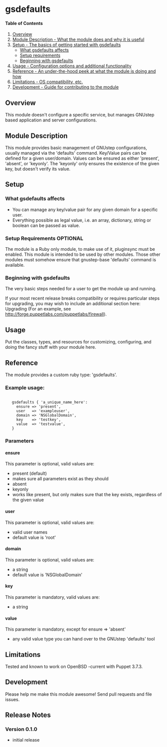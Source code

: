 # gsdefaults

#### Table of Contents

1. [Overview](#overview)
2. [Module Description - What the module does and why it is useful](#module-description)
3. [Setup - The basics of getting started with gsdefaults](#setup)
    * [What gsdefaults affects](#what-gsdefaults-affects)
    * [Setup requirements](#setup-requirements)
    * [Beginning with gsdefaults](#beginning-with-gsdefaults)
4. [Usage - Configuration options and additional functionality](#usage)
5. [Reference - An under-the-hood peek at what the module is doing and how](#reference)
5. [Limitations - OS compatibility, etc.](#limitations)
6. [Development - Guide for contributing to the module](#development)

## Overview

This module doesn't configure a specific service, but manages GNUstep 
based application and server configurations. 

## Module Description

This module provides basic management of GNUstep configurations,
usually managed via the 'defaults' command.
Key/Value pairs can be defined for a given user/domain.
Values can be ensured as either 'present', 'absent', or 'keyonly'.
The 'keyonly' only ensures the existence of the given key, but doesn't
verify its value.

## Setup

### What gsdefaults affects

 * You can manage any key/value pair for any given domain for a specific
   user.
 * Everything possible as legal value, i.e. an array, dictionary, string
   or boolean can be passed as value.

### Setup Requirements **OPTIONAL**

The module is a Ruby only module, to make use of it, pluginsync must
be enabled.
This module is intended to be used by other modules. Those other modules
must somehow ensure that gnustep-base 'defaults' command is available.

### Beginning with gsdefaults

The very basic steps needed for a user to get the module up and running.

If your most recent release breaks compatibility or requires particular steps
for upgrading, you may wish to include an additional section here: Upgrading
(For an example, see http://forge.puppetlabs.com/puppetlabs/firewall).

## Usage

Put the classes, types, and resources for customizing, configuring, and doing
the fancy stuff with your module here.

## Reference

The module provides a custom ruby type: 'gsdefaults'.

### Example usage:

```puppet

   gsdefaults { 'a_unique_name_here':
     ensure => 'present',
     user   => 'exampleuser',
     domain => 'NSGlobalDomain',
     key    => 'testkey',
     value  => 'testvalue',
   }
```

### Parameters

#### ensure
This parameter is optional, valid values are:
 - present (default)
  - makes sure all parameters exist as they should
 - absent
 - keyonly
  - works like present, but only makes sure that the key exists,
    regardless of the given value

#### user
This parameter is optional, valid values are:
 - valid user names
 - default value is 'root'

#### domain
This parameter is optional, valid values are:
 - a string
 - default value is 'NSGlobalDomain'

#### key
This parameter is mandatory, valid values are:
 - a string

#### value
This parameter is mandatory, except for ensure => 'absent'
 - any valid value type you can hand over to the GNUstep 'defaults' tool

## Limitations

Tested and known to work on OpenBSD -current with Puppet 3.7.3.

## Development

Please help me make this module awesome!  Send pull requests and file issues.

## Release Notes

### Version 0.1.0
 * initial release
